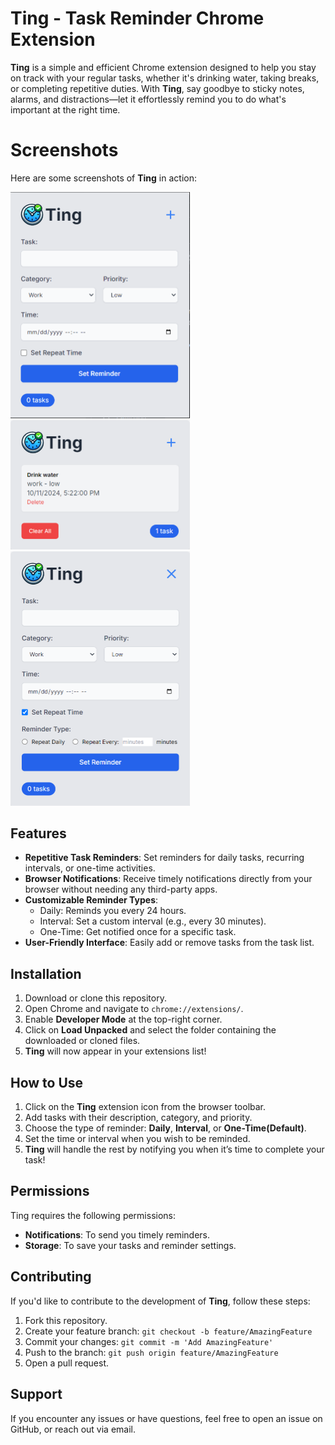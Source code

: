 # Ting - Task Reminder Chrome Extension

**Ting** is a simple and efficient Chrome extension designed to help you stay on track with your regular tasks, whether it's drinking water, taking breaks, or completing repetitive duties. With **Ting**, say goodbye to sticky notes, alarms, and distractions—let it effortlessly remind you to do what's important at the right time.

# Screenshots

Here are some screenshots of **Ting** in action:

<img width="287" alt="image" src='/screenshots/1.png'>
<img width="287" alt="image" src="/screenshots/2.png">
<img width="287" alt="image" src="/screenshots/3.png">

## Features

- **Repetitive Task Reminders**: Set reminders for daily tasks, recurring intervals, or one-time activities.
- **Browser Notifications**: Receive timely notifications directly from your browser without needing any third-party apps.
- **Customizable Reminder Types**:
  - Daily: Reminds you every 24 hours.
  - Interval: Set a custom interval (e.g., every 30 minutes).
  - One-Time: Get notified once for a specific task.
- **User-Friendly Interface**: Easily add or remove tasks from the task list.

## Installation

1. Download or clone this repository.
2. Open Chrome and navigate to `chrome://extensions/`.
3. Enable **Developer Mode** at the top-right corner.
4. Click on **Load Unpacked** and select the folder containing the downloaded or cloned files.
5. **Ting** will now appear in your extensions list!

## How to Use

1. Click on the **Ting** extension icon from the browser toolbar.
2. Add tasks with their description, category, and priority.
3. Choose the type of reminder: **Daily**, **Interval**, or **One-Time(Default)**.
4. Set the time or interval when you wish to be reminded.
5. **Ting** will handle the rest by notifying you when it’s time to complete your task!

## Permissions

Ting requires the following permissions:

- **Notifications**: To send you timely reminders.
- **Storage**: To save your tasks and reminder settings.

## Contributing

If you'd like to contribute to the development of **Ting**, follow these steps:

1. Fork this repository.
2. Create your feature branch: `git checkout -b feature/AmazingFeature`
3. Commit your changes: `git commit -m 'Add AmazingFeature'`
4. Push to the branch: `git push origin feature/AmazingFeature`
5. Open a pull request.

## Support

If you encounter any issues or have questions, feel free to open an issue on GitHub, or reach out via email.
